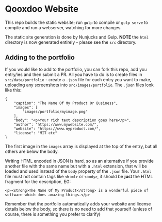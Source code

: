 # Qooxdoo Website

This repo builds the static website; run `gulp` to compile or `gulp
serve` to compile and run a webserver, watching for more changes.

The static site generation is done by Nunjucks and Gulp.  **NOTE** the
`html` directory is now generated entirely - please see the `src` directory.

## Adding to the portfolio

If you would like to add to the portfolio, you can fork this
repo, add you entry/ies and then submit a PR.  All you have to
do is to create files in `src/data/portfolio` - create a `.json`
file for each entry you want to make, uploading any screenshots
into `src/images/portfolio`.  The `.json` files look like this:

```
{
    "caption": "The Name Of My Product Or Business",
    "images": [
        "images/portfolio/myimage.png"
    ],
    "body": "<p>Your rich text description goes here</p>",
    "author": "https://www.mywebsite.com/",
    "website": "https://www.myproduct.com/",
    "license": "MIT etc"
}
```

The first image in the `images` array is displayed at
the top of the entry, but all others are below the body.

Writing HTML encoded in JSON is hard, so as an alternative if you provide
another file with the same name but with a `.html` extension, that will
be loaded and used instead of the `body` property of the `.json` file.
 Your `.html` file must not contain tags like `<html>` or `<body>`,
it should be **just** the HTML fragment for the description, EG:

```
<p><strong>The Name Of My Product</strong> is a wonderful piece of software which does amazing things.</p>
``` 

Remember that the portfolio automatically adds your website and
license details below the body, so there is no need to add that
yourself (unless of course, there is something you prefer to clarify)

 
 
